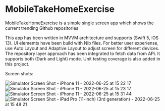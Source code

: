 # MobileTakeHomeExercise


MobileTakeHomeExercise is a simple single screen app which shows the current trending Github repositories

This app has been written in MVVM architecture and supports (Swift 5, iOS 13). UI elememts have been build with Nib files. For better user experiense, use Auto Layout and Adaptive Layout to adjust screen for different devices. The repository layer approach has been integrated to fetch data from APi. It supports both (Dark and Light) mode. Unit testing coverage is also added in this project.


Screen shots:

![Simulator Screen Shot - iPhone 11 - 2022-06-25 at 15 22 17](https://user-images.githubusercontent.com/53968112/175770447-1990ffe0-7fad-49da-9618-0fd19a2a2c75.png)
![Simulator Screen Shot - iPhone 11 - 2022-06-25 at 15 23 17](https://user-images.githubusercontent.com/53968112/175770449-48d59ed5-982a-4fd0-b2ef-34c358b75fa4.png)
![Simulator Screen Shot - iPhone 11 - 2022-06-25 at 15 31 44](https://user-images.githubusercontent.com/53968112/175770450-da389354-5462-4619-a29a-55e4f3934102.png)
![Simulator Screen Shot - iPad Pro (11-inch) (3rd generation) - 2022-06-25 at 15 48 21](https://user-images.githubusercontent.com/53968112/175770459-59153100-e198-47e5-9bef-d00ec4a4789b.png)
